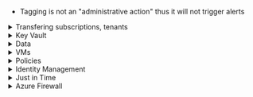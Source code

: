 - Tagging is not an "administrative action" thus it will not trigger alerts

<details>
  <summary> Transfering subscriptions, tenants </summary>
  
- Transfer subscription to new tenant = Owner

**How to transfer billing ownership?** - Azure portal

</details>
  
<details>
  <summary> Key Vault </summary>

# Key Vault

**Soft-delete length?** - 90 days

**Default settings** - can delete, can purge (i.e. soft-delete is not enabled)

**After an object is soft-deleted, can it still be accessed?** - No, has to be restored to be accessible

**After an object is soft-deleted, can you still see that it exists as soft-deleted?** - Yes, it shows up in lists of the resources

**When soft-delete is enabled, can you actually hard delete?** - Yes

**When soft-delete is enabled, how do you prevent hard delete?** - Enable purge protection

</details>
  
<details>
  <summary> Data </summary>
  
# Cosmos DB

**What permissions needed to grant web app work w CosmosDB?**
- CosmosDB: Create dtaabase users and generate resource tokens
- Web App: Authenticate AD Users and relay resource tokens

</details>
  
<details>
  <summary> VMs </summary>
  
# VMs 

- Disks for VMs are under `Microsoft.Compute/disks`

**How to capture all network packets sent to a VM?** - Network Watcher and **variable packet capture**

**Can VM1 use Azure Disk Encryption?** - Yes, as long as "Allow trusted Microsoft services to bypass this firewall" is enabled for your Key Vault

### Azure Security Application Controls

Part of Security Center. Also known as **adaptive application controls**

https://docs.microsoft.com/en-us/azure/security-center/security-center-adaptive-application

- Requires Azure Defender for servers
- Supported on Azure VMs, on-prem, Azure Arc enabled VMs
- Permissions: 
    - Contributor and Security Admin can edit, list
    - Security Reader, Reader can view groups and lists of known-safe apps

**How to prevent unwanted software running on VMs?** = Azure Security Application Controls

**How to block attempts to run malicious apps?** = Azure Security Application Controls

**Template deployment settings for deploying Anti-malware?**
- Microsoft.Compute/virtualMachines/extensions/type == **IaaSAntiMalware**
- Microsoft.Compute/virtualMachines/extensions/publisher == **Microsoft.Azure/IaaSAntiMalware**

-------------------------------------------
### Log Analytics integration 

**How to ensure that System event logs from VMs are logged in LAW?** - LAW -> Advanced Settings -> Data -> Windows Event Logs -> Enter "System"

**How to deploy LAW to all VMs?** 
- enable Automatic provisioning (once enabled, it is enabled on all existing and new VMs)
- Off by default
- Automatic provisioning is "strongly recommended" (source: https://docs.microsoft.com/en-us/azure/security-center/security-center-enable-data-collection)

**ARM Template settings for Log Analytics deployment w VM?**
- settings: workspaceId
- protectedSettings: workspaceKey
- https://docs.microsoft.com/en-us/azure/virtual-machines/extensions/oms-windows

-------------------------------------------
### Disk encryption 

- Azure Key Vault is regional 

**Disk encryption requirements?** - Cannot use A-series VMs

**How to enable disk encryption?**
1. Create an Azure Key Vault
2. Configure an Azure Key Vault access policy
3. Run `Set-AzVMDiskEncryptionExtension`
- https://docs.microsoft.com/en-us/azure/security/fundamentals/azure-disk-encryption-vms-vmss
- https://docs.microsoft.com/en-us/azure/virtual-machines/linux/disk-encryption-overview

</details>

<details>
  <summary> Policies </summary>
  
# Policies

**Anti-malware reference?** 
- Microsoft.Compute/virtualMachines/extensions/type/**IaaSAntiMalware**
- Microsoft.Compute/virtualMachines/extensions/publisher/**Microsoft.Azure.Security**

**Resource groups?**
- Microsoft.Resources/subscriptions/resourceGroups

</details>

<details>
  <summary> Identity Management  </summary>
  
# Identity Management

**Have 1 dynamic group for all users and devices. What is best practice?** - 2 new groups, 1 for users and 1 for devices

**How to enable passwordless access?** - Use *one* of these:
- Windows Hello for Business
- Microsoft Authenticator app
- FIDO2 security keys

## AD Joining config

**By default, 3 entities get added to an AD joined device's Local Administrators group** - 
- Azure AD global Administrator
- Azure AD Device Administrator
- User performing the AD join process

You can specify additional in setup

## MFA

**Require MFA for Azure portal?** - Tenant -> Security -> Conditional Access -> New Policy -> Cloud Apps -> Select users -> Grant -> Require MFA

**User belongs to Grp1 which is marked `Include` for MFA and user belongs to Grp2 which is marked `Exclude` for MFA. Who wins?** Exclude wins - user will not be prompted for MFA

**How to enable / change MFA?** - In portal, search for Multi-Factor Authentication

**How to block/unblock users?** - In portal, search for Multi-Factor Authentication -> Block/Unblock users

**How to enable / set up fraud, fraud blocked sign-ins?** - Multi-Factor Authentication -> Fraud Alert

**Set up custom caller ID? Change # of PIN attempts?** - Multi-Factor Authentication -> Phone call settings

**One time bypass?** - Multi-Factor Authentication -> One-time bypass

**Caching?** - Multi-Factor Authentication -> Caching

**Activity report?** - Multi-Factor Authentication -> Activity Report

Lab 4 - https://github.com/MicrosoftLearning/AZ500-AzureSecurityTechnologies/blob/master/Instructions/Labs/LAB_04_MFAConditionalAccessandAADIdentityProtection.md

1. Assign P2 license to the user
2. In portal, go to Tenant -> Security -> and click on **Additional cloud-based MFA settings**
3. Configure it, then click Save
4. Go to Users blade -> Click on **Multi-factor Authentication** at the top
5. Configure

## How to set up Trusted IPs?
Option 1: 
1. In portal, search for trusted IPs
1. Click on Azure Named Locations

Option 2: 
1. In portal, go to Tenant -> Users -> Click on **Multi-factor Authentication** at the top
5. Click on **service settings**

## Priviliged Identity Management

**Requirements?**
- P2
- Global administrator

**Can a user in a group that is marked as the Approvers for a privilege approve their own request?**
- No

**Grant someone privileged role use for a period**
1. Portal -search for Privileged...
2. Manage -> AD Roles -> Roles and assign

**Prevent permanent eligible assignment**
1. Portal -search for Privileged...
2. Manage -> AD Roles -> Roles and assign
3. Click on the role you want
4. Click on **Settings** and make changes to "Allow permanent eligible assignment"

**Change maximum length of assignment (i.e. time)?**
1. Portal -search for Privileged...
2. Manage -> AD Roles -> Roles and assign
3. Click on the role you want
4. Click on **Settings** and make changes to "Allow permanent eligible assignment" and "Allow permanent active assignment"

## Dynamic Groups

- Queries are not case sensitive
- Can use * as wildcard: "\*on" matches on anything that ends in "on" 

</details>

<details>
  <summary> Just in Time </summary>

# Just in Time

- Just in time requires "Standard" version of Security Center, not default of Basic  
- Requires an NSG "somewhere" - can be attached to subnet or NIC 

**ARM templates for RBAC?**
- Microsoft.Security/locations/jitNetworkAccessPolicies/initiate/action
- Microsoft.Compute/virtualMachines/read

</details>

<details>
  <summary> Azure Firewall  </summary>
  
- Azure Firewall requires that you create a new subnet first named `AzureFirewallSubnet`

**How to record all Azure Firewall logs?** - Diagnostics settings - https://docs.microsoft.com/en-us/azure/firewall/firewall-diagnostics

</details>

